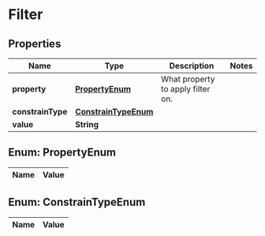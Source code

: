 

# Filter

## Properties

Name | Type | Description | Notes
------------ | ------------- | ------------- | -------------
**property** | [**PropertyEnum**](#PropertyEnum) | What property to apply filter on. | 
**constrainType** | [**ConstrainTypeEnum**](#ConstrainTypeEnum) |  | 
**value** | **String** |  | 


## Enum: PropertyEnum

Name | Value
---- | -----


## Enum: ConstrainTypeEnum

Name | Value
---- | -----




